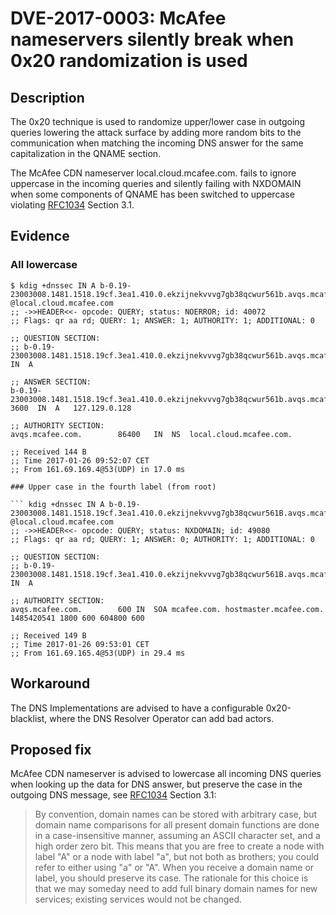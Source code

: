 # DVE-2017-0003: McAfee nameservers silently break when 0x20 randomization is used

## Description

The 0x20 technique is used to randomize upper/lower case in outgoing
queries lowering the attack surface by adding more random bits to the
communication when matching the incoming DNS answer for the same
capitalization in the QNAME section.

The McAfee CDN nameserver local.cloud.mcafee.com. fails to ignore
uppercase in the incoming queries and silently failing with NXDOMAIN
when some components of QNAME has been switched to uppercase violating
[RFC1034](https://www.ietf.org/rfc/rfc1034.txt) Section 3.1.

## Evidence

### All lowercase

```
$ kdig +dnssec IN A b-0.19-23003008.1481.1518.19cf.3ea1.410.0.ekzijnekvvvg7gb38qcwur561b.avqs.mcafee.com. @local.cloud.mcafee.com
;; ->>HEADER<<- opcode: QUERY; status: NOERROR; id: 40072
;; Flags: qr aa rd; QUERY: 1; ANSWER: 1; AUTHORITY: 1; ADDITIONAL: 0

;; QUESTION SECTION:
;; b-0.19-23003008.1481.1518.19cf.3ea1.410.0.ekzijnekvvvg7gb38qcwur561b.avqs.mcafee.com. 	IN	A

;; ANSWER SECTION:
b-0.19-23003008.1481.1518.19cf.3ea1.410.0.ekzijnekvvvg7gb38qcwur561b.avqs.mcafee.com. 3600	IN	A	127.129.0.128

;; AUTHORITY SECTION:
avqs.mcafee.com.    	86400	IN	NS	local.cloud.mcafee.com.

;; Received 144 B
;; Time 2017-01-26 09:52:07 CET
;; From 161.69.169.4@53(UDP) in 17.0 ms

### Upper case in the fourth label (from root)

``` kdig +dnssec IN A b-0.19-23003008.1481.1518.19cf.3ea1.410.0.ekzijnekvvvg7gb38qcwur561B.avqs.mcafee.com. @local.cloud.mcafee.com
;; ->>HEADER<<- opcode: QUERY; status: NXDOMAIN; id: 49080
;; Flags: qr aa rd; QUERY: 1; ANSWER: 0; AUTHORITY: 1; ADDITIONAL: 0

;; QUESTION SECTION:
;; b-0.19-23003008.1481.1518.19cf.3ea1.410.0.ekzijnekvvvg7gb38qcwur561B.avqs.mcafee.com. 	IN	A

;; AUTHORITY SECTION:
avqs.mcafee.com.    	600	IN	SOA	mcafee.com. hostmaster.mcafee.com. 1485420541 1800 600 604800 600

;; Received 149 B
;; Time 2017-01-26 09:53:01 CET
;; From 161.69.165.4@53(UDP) in 29.4 ms
```

## Workaround

The DNS Implementations are advised to have a configurable
0x20-blacklist, where the DNS Resolver Operator can add bad
actors.

## Proposed fix

McAfee CDN nameserver is advised to lowercase all incoming DNS queries
when looking up the data for DNS answer, but preserve the case in the
outgoing DNS message, see [RFC1034](https://www.ietf.org/rfc/rfc1034.txt)
Section 3.1:

> By convention, domain names can be stored with arbitrary case, but
> domain name comparisons for all present domain functions are done in a
> case-insensitive manner, assuming an ASCII character set, and a high
> order zero bit.  This means that you are free to create a node with
> label "A" or a node with label "a", but not both as brothers; you could
> refer to either using "a" or "A".  When you receive a domain name or
> label, you should preserve its case.  The rationale for this choice is
> that we may someday need to add full binary domain names for new
> services; existing services would not be changed.
